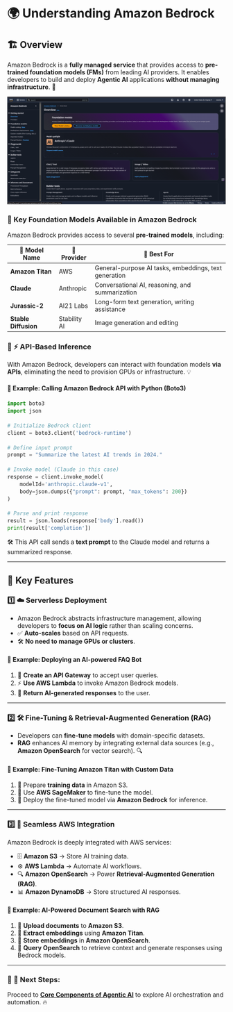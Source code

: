 # 🌍 Understanding Amazon Bedrock

## 🏗️ Overview
Amazon Bedrock is a **fully managed service** that provides access to **pre-trained foundation models (FMs)** from leading AI providers. It enables developers to build and deploy **Agentic AI** applications **without managing infrastructure**. 🚀

![🛠️ Bedrock](../images/bedrockdesh.png)

### 🔹 Key Foundation Models Available in Amazon Bedrock
Amazon Bedrock provides access to several **pre-trained models**, including:

| 🤖 Model Name | 🏢 Provider | 🎯 Best For |
|------------|-----------|-------------|
| **Amazon Titan** | AWS | General-purpose AI tasks, embeddings, text generation |
| **Claude** | Anthropic | Conversational AI, reasoning, and summarization |
| **Jurassic-2** | AI21 Labs | Long-form text generation, writing assistance |
| **Stable Diffusion** | Stability AI | Image generation and editing |

### 🔹 ⚡ API-Based Inference
With Amazon Bedrock, developers can interact with foundation models **via APIs**, eliminating the need to provision GPUs or infrastructure. 💡

#### 📌 Example: Calling Amazon Bedrock API with Python (Boto3)
```python
import boto3
import json

# Initialize Bedrock client
client = boto3.client('bedrock-runtime')

# Define input prompt
prompt = "Summarize the latest AI trends in 2024."

# Invoke model (Claude in this case)
response = client.invoke_model(
    modelId='anthropic.claude-v1',
    body=json.dumps({"prompt": prompt, "max_tokens": 200})
)

# Parse and print response
result = json.loads(response['body'].read())
print(result['completion'])
```
🛠️ This API call sends a **text prompt** to the Claude model and returns a summarized response.

---

## 🔑 Key Features

### 1️⃣ **☁️ Serverless Deployment**
- Amazon Bedrock abstracts infrastructure management, allowing developers to **focus on AI logic** rather than scaling concerns.
- ✅ **Auto-scales** based on API requests.
- 🛠️ **No need to manage GPUs or clusters**.

#### 📌 Example: Deploying an AI-powered FAQ Bot
1. 📡 **Create an API Gateway** to accept user queries.
2. ⚡ **Use AWS Lambda** to invoke Amazon Bedrock models.
3. 📩 **Return AI-generated responses** to the user.

---

### 2️⃣ **🛠️ Fine-Tuning & Retrieval-Augmented Generation (RAG)**
- Developers can **fine-tune models** with domain-specific datasets.
- **RAG** enhances AI memory by integrating external data sources (e.g., **Amazon OpenSearch** for vector search). 🔍

#### 📌 Example: Fine-Tuning Amazon Titan with Custom Data
1. 📂 Prepare **training data** in Amazon S3.
2. 🎯 Use **AWS SageMaker** to fine-tune the model.
3. 🚀 Deploy the fine-tuned model via **Amazon Bedrock** for inference.

---

### 3️⃣ **🔗 Seamless AWS Integration**
Amazon Bedrock is deeply integrated with AWS services:
- 🗄️ **Amazon S3** → Store AI training data.
- ⚙️ **AWS Lambda** → Automate AI workflows.
- 🔍 **Amazon OpenSearch** → Power **Retrieval-Augmented Generation (RAG)**.
- 📊 **Amazon DynamoDB** → Store structured AI responses.

#### 📌 Example: AI-Powered Document Search with RAG
1. 📁 **Upload documents** to **Amazon S3**.
2. 🧠 **Extract embeddings** using **Amazon Titan**.
3. 📌 **Store embeddings** in **Amazon OpenSearch**.
4. 🔄 **Query OpenSearch** to retrieve context and generate responses using Bedrock models.

---
### 🎯 🚀 Next Steps:
Proceed to **[Core Components of Agentic AI](./03_core_components.md)** to explore AI orchestration and automation. 🔥